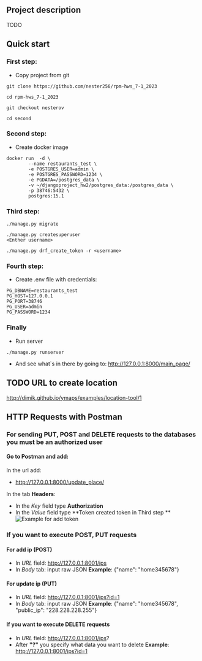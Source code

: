 ## Project description
TODO
## Quick start
### First step: 
- Copy project from git
```
git clone https://github.com/nester256/rpm-hws_7-1_2023

cd rpm-hws_7-1_2023

git checkout nesterov

cd second
```
### Second step:
- Create docker image 
```
docker run  -d \
        --name restaurants_test \
        -e POSTGRES_USER=admin \
        -e POSTGRES_PASSWORD=1234 \
        -e PGDATA=/postgres_data \
        -v ~/djangoproject_hw2/postgres_data:/postgres_data \
        -p 38746:5432 \
        postgres:15.1
```
### Third step:
```
./manage.py migrate

./manage.py createsuperuser
<Enther username>

./manage.py drf_create_token -r <username>
```
### Fourth step:
- Create .env file with credentials: 
```
PG_DBNAME=restaurants_test
PG_HOST=127.0.0.1
PG_PORT=38746
PG_USER=admin
PG_PASSWORD=1234
```
### Finally
- Run server
```
./manage.py runserver
```
- And see what`s in there by going to: http://127.0.0.1:8000/main_page/

## TODO URL to create location
http://dimik.github.io/ymaps/examples/location-tool/1

## HTTP Requests with Postman
### For sending PUT, POST and DELETE requests to the databases you must be an authorized user

#### Go to Postman and add:

In the url add:
- http://127.0.0.1:8000/update_place/

In the tab **Headers**:
- In the *Key* field type **Authorization**
- In the *Value* field type **Token created token in Third step **
![Example for add token](image_url)

### If you want to execute POST, PUT requests

#### For add ip (POST)
- In *URL* field: http://127.0.0.1:8001/ips
- In *Body* tab: input raw JSON
**Example**: {"name": "home345678"}

#### For update ip (PUT)
- In *URL* field: http://127.0.0.1:8001/ips?id=1
- In *Body* tab: input raw JSON
**Example**: {"name": "home345678", "public_ip": "228.228.228.255"}

#### If you want to execute DELETE requests
- In *URL* field: http://127.0.0.1:8001/ips?
- After **"?"** you specify what data you want to delete
**Example**: http://127.0.0.1:8001/ips?id=1
